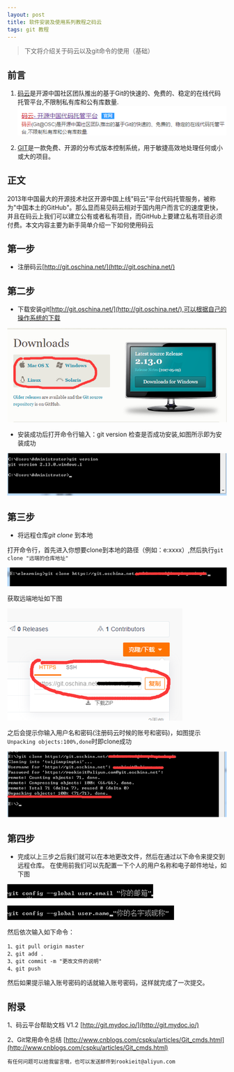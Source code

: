 ```yaml
---
layout: post
title: 软件安装及使用系列教程之码云
tags: git 教程
---
```

>下文将介绍关于码云以及git命令的使用（基础）

## 前言
1. [码云](https://git.oschina.net/)是开源中国社区团队推出的基于Git的快速的、免费的、稳定的在线代码托管平台,不限制私有库和公有库数量.
![mayun01](/images/mayun01.png)

2. [GIT](http://baike.baidu.com/link?url=UQs_Fc-h_NRQCrg0365ZbpYiG720l2QKM6GWg8zk9l1CWUBe5GT1gxmLgkFdxgne8qmaHl_PEdHMHaRdv-aUxK)是一款免费、开源的分布式版本控制系统，用于敏捷高效地处理任何或小或大的项目。
## 正文
2013年中国最大的开源技术社区开源中国上线"码云"平台代码托管服务，被称为"中国本土的GitHub"。那么显而易见码云相对于国内用户而言它的速度更快，并且在码云上我们可以建立公有或者私有项目，而GitHub上要建立私有项目必须付费。本文内容主要为新手简单介绍一下如何使用码云

## 第一步

+ 注册码云[http://git.oschina.net/](http://git.oschina.net/)

## 第二步
+ 下载安装git[http://git.oschina.net/](http://git.oschina.net/),可以根据自己的操作系统的下载

![mayun02](/images/mayun02.png)

+ 安装成功后打开命令行输入：git version 检查是否成功安装,如图所示即为安装成功

![mayun03](/images/mayun03.png)

## 第三步

+ 将远程仓库<em>git clone</em> 到本地

打开命令行，首先进入你想要clone到本地的路径（例如：e:xxxx）,然后执行`git clone "远端的仓库地址"`

![mayun05](/images/mayun05.png)

获取远端地址如下图

![mayun04](/images/mayun04.png)

之后会提示你输入用户名和密码(注册码云时候的账号和密码)，如图提示`Unpacking objects:100%,done`时即clone成功

![mayun06](/images/mayun06.png)

## 第四步
+ 完成以上三步之后我们就可以在本地更改文件，然后在通过以下命令来提交到远程仓库。
在使用前我们可以先配置一下个人的用户名称和电子邮件地址，如下图

![mayun07](/images/mayun07.png)

![mayun08](/images/mayun08.png)

然后依次输入如下命令：

	1、git pull origin master
	2、git add .
	3、git commit -m "更改文件的说明"
	4、git push  

然后如果提示输入账号密码的话就输入账号密码，这样就完成了一次提交。 


## 附录 
1、码云平台帮助文档 V1.2 [http://git.mydoc.io/](http://git.mydoc.io/)

2、Git常用命令总结 [http://www.cnblogs.com/cspku/articles/Git_cmds.html](http://www.cnblogs.com/cspku/articles/Git_cmds.html)


` 有任何问题可以给我留言哦，也可以发送邮件到rookieit@aliyun.com `